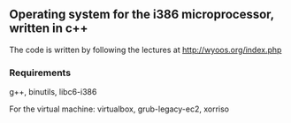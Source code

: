 ## Operating system for the i386 microprocessor, written in c++
The code is written by following the lectures at http://wyoos.org/index.php
### Requirements
g++, binutils, libc6-i386

For the virtual machine:
virtualbox, grub-legacy-ec2, xorriso

